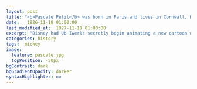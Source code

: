 ```yaml
---
layout: post
title: "<b>Pascale Petit</b> was born in Paris and lives in Cornwall. Her seventh collection, <i>Mama Amazonica</i>, is published by Bloodaxe in September 2017. Her sixth, <i>Fauverie</i> (Seren, 2014), was her fourth to be shortlisted for the T.S. Eliot Prize and five poems from the book won the 2013 Manchester Poetry Prize. Petit has had three collections chosen as Books of the Year in the <i>Times Literary Supplement</i>, the <i>Independent</i> and the <i>Observer</i>. She has travelled extensively, particularly in the Peruvian and Venezuelan Amazon, and her books have been translated in Mexico, China, Serbia and France. She trained as a sculptor at the Royal College of Art and spent the first part of her life as a visual artist."
date:   1926-11-18 01:00:00
last_modified_at:  1927-11-18 01:00:00
excerpt: "Disney had Ub Iwerks secretly begin animating a new cartoon while still under contract with Universal..."
categories: history
tags:  mickey
image:
  feature: pascale.jpg
  topPosition: -50px
bgContrast: dark
bgGradientOpacity: darker
syntaxHighlighter: no
---
```

